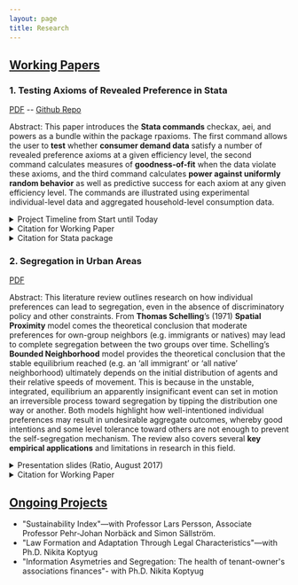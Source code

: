 ```yaml
---
layout: page
title: Research
---
```


## <ins>Working Papers</ins>

### 1. Testing Axioms of Revealed Preference in Stata
[PDF](https://www.ifn.se/media/xf4bpowg/wp1342.pdf) -- [Github Repo](https://github.com/MarcosDemetry/rpaxioms_repo)

Abstract:
This paper introduces the __Stata commands__ checkax, aei, and powers as a bundle within the package rpaxioms. The first command allows the user to __test__ whether __consumer demand data__ satisfy a number of revealed preference axioms at a given efficiency level, the second command calculates measures of __goodness-of-fit__ when the data violate these axioms, and the third command calculates __power against uniformly random behavior__ as well as predictive success for each axiom at any given efficiency level. The commands are illustrated using experimental individual-level data and aggregated household-level consumption data. 

<details>
  <summary>Project Timeline from Start until Today</summary>
  
  <p>
    <img src="/assets/img/rpaxioms_paper_timeline_part1.png" alt="Project timeline part 1" width="100%"/>
    <img src="/assets/img/rpaxioms_paper_timeline_part2.png" alt="Project timeline part 2" width="100%"/>
  </p>
</details>

<details>
  <summary>Citation for Working Paper</summary>
  
  <p>

Demetry, Marcos, Per Hjertstrand and Matthew Polisson (2020). "Testing Axioms of Revealed Preference in Stata", <i>IFN Working Paper No. 1342</i>
  </p>
</details>

<details>
  <summary>Citation for Stata package</summary>

  <p>
Demetry, Marcos, Per Hjertstrand and Matthew Polisson (2020). "RPAXIOMS: Stata module to test and evaluate axioms of revealed preferences," Statistical Software Components S458800, Boston College Department of Economics, revised 26 Nov 2020.
  </p>
</details>

### 2. Segregation in Urban Areas
[PDF](https://cms.ratio.se/app/uploads/2017/12/md_segregation_in_urban_areas_304.pdf)

Abstract:
This literature review outlines research on how individual preferences can lead to segregation, even in the absence of discriminatory policy and other constraints. From __Thomas Schelling__’s (1971) __Spatial Proximity__ model comes the theoretical conclusion that moderate preferences for own-group neighbors (e.g. immigrants or natives) may lead to complete segregation between the two groups over time. Schelling’s __Bounded Neighborhood__ model provides the theoretical conclusion that the stable equilibrium reached (e.g. an ‘all immigrant’ or ‘all native’ neighborhood) ultimately depends on the initial distribution of agents and their relative speeds of movement. This is because in the unstable, integrated, equilibrium an apparently insignificant event can set in motion an irreversible process toward segregation by tipping the distribution one way or another. Both models highlight how well-intentioned individual preferences may result in undesirable aggregate outcomes, whereby good intentions and some level tolerance toward others are not enough to prevent the self-segregation mechanism. The review also covers several __key empirical applications__ and limitations in research in this field.

<details>
  <summary>Presentation slides (Ratio, August 2017)</summary>

    <center>
      <iframe src="https://onedrive.live.com/embed?cid=E4F2CDB16BE3710E&amp;resid=E4F2CDB16BE3710E%21105&amp;authkey=AOGaHIw3z49wbz8&amp;em=2&amp;wdAr=1.7777777777777777&amp;wdEaaCheck=1" width="476px" height="288px" frameborder="0">This is an embedded <a target="_blank" href="https://office.com">Microsoft Office</a> presentation, powered by <a target="_blank" href="https://office.com/webapps">Office</a>.</iframe>
    </center>

</details>


<details>
  <summary>Citation for Working Paper</summary>
  <p>

Demetry, Marcos (2017). "Segregation in Urban Areas: A literature review", <i>Ratio Working Paper No. 304</i>
  </p>
</details>

## <ins>Ongoing Projects</ins>
- "Sustainability Index"—with Professor Lars Persson, Associate Professor Pehr-Johan Norbäck and Simon Sällström.
- "Law Formation and Adaptation Through Legal Characteristics"—with Ph.D. Nikita Koptyug
- "Information Asymetries and Segregation: The health of tenant-owner's associations finances"- with Ph.D. Nikita Koptyug